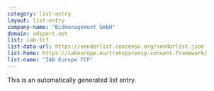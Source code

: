 ```yaml
---
category: list-entry
layout: list-entry
company-name: "Bidmanagement GmbH"
domain: adspert.net
list: iab-tcf
list-data-url: https://vendorlist.consensu.org/vendorlist.json
list-home: https://iabeurope.eu/transparency-consent-framework/
list-name: "IAB Europe TCF"
---
```


This is an automatically generated list entry.

